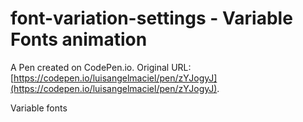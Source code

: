 # font-variation-settings - Variable Fonts animation

A Pen created on CodePen.io. Original URL: [https://codepen.io/luisangelmaciel/pen/zYJogyJ](https://codepen.io/luisangelmaciel/pen/zYJogyJ).

Variable fonts